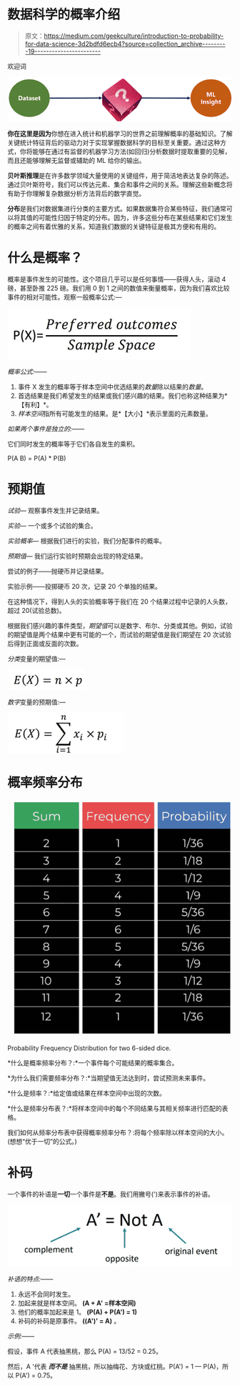 # 数据科学的概率介绍

> 原文：<https://medium.com/geekculture/introduction-to-probability-for-data-science-3d2bdfd6ecb4?source=collection_archive---------19----------------------->

欢迎词

![](img/71be20d321a5f0581dff7efb5fe5b53e.png)

**你在这里是因为**你想在进入统计和机器学习的世界之前理解概率的基础知识。了解关键统计特征背后的驱动力对于实现掌握数据科学的目标至关重要。通过这种方式，你将能够在通过有监督的机器学习方法(如回归)分析数据时提取重要的见解，而且还能够理解无监督或辅助的 ML 给你的输出。

**贝叶斯推理**是在许多数学领域大量使用的关键组件，用于简洁地表达复杂的陈述。通过贝叶斯符号，我们可以传达元素、集合和事件之间的关系。理解这些新概念将有助于你理解复杂数据分析方法背后的数学直觉。

**分布**是我们对数据集进行分类的主要方式。如果数据集符合某些特征，我们通常可以将其值的可能性归因于特定的分布。因为，许多这些分布在某些结果和它们发生的概率之间有着优雅的关系，知道我们数据的关键特征是极其方便和有用的。

# **什么是概率？**

概率是事件发生的可能性。这个项目几乎可以是任何事情——获得人头，滚动 4 磅，甚至卧推 225 磅。我们用 0 到 1 之间的数值来衡量概率，因为我们喜欢比较事件的相对可能性。观察一般概率公式:—

![](img/a4f113e7ecd53402dd9d45b2d2c21811.png)

*概率公式:——*

1.  事件 X 发生的概率等于样本空间中优选结果的*数量*除以结果的*数量*。
2.  首选结果是我们希望发生的结果或我们感兴趣的结果。我们也称这种结果为*【有利】*。
3.  *样本空间*指所有可能发生的结果。是*【大小】*表示里面的元素数量。

*如果两个事件是独立的:——*

它们同时发生的概率等于它们各自发生的乘积。

P(A B) = P(A) * P(B)

# **预期值**

*试验—* 观察事件发生并记录结果。

*实验—* 一个或多个试验的集合。

*实验概率—* 根据我们进行的实验，我们分配事件的概率。

*预期值—* 我们运行实验时预期会出现的特定结果。

尝试的例子——抛硬币并记录结果。

实验示例——投掷硬币 20 次，记录 20 个单独的结果。

在这种情况下，得到人头的实验概率等于我们在 20 个结果过程中记录的人头数，超过 20(试验总数)。

根据我们感兴趣的事件类型，*期望值*可以是数字、布尔、分类或其他。例如，试验的期望值是两个结果中更有可能的一个，而试验的期望值是我们期望在 20 次试验后得到正面或反面的次数。

*分类*变量的期望值:—

![](img/a8861470903a6bfa56a6627b98090a00.png)

*数字*变量的预期值:—

![](img/bdb7c04ae32c60787ec9b83f7d9a0d4d.png)

# **概率频率分布**

![](img/a2b587cdced7201cec41f56fff3455d7.png)

Probability Frequency Distribution for two 6-sided dice.

*什么是概率频率分布？:*一个事件每个可能结果的概率集合。

*为什么我们需要频率分布？:*当期望值无法达到时，尝试预测未来事件。

*什么是频率？:*给定值或结果在样本空间中出现的次数。

*什么是频率分布表？:*将样本空间中的每个不同结果与其相关频率进行匹配的表格。

我们如何从频率分布表中获得概率频率分布？:将每个频率除以样本空间的大小。(想想“优于一切”的公式。)

# **补码**

一个事件的补语是**一切**一个事件是**不是**。我们用撇号(')来表示事件的补语。

![](img/62b51b07931758047b6b8b062085046f.png)

*补语的特点:——*

1.  永远不会同时发生。
2.  加起来就是样本空间。 **(A + A' =样本空间)**
3.  他们的概率加起来是 1。 **(P(A) + P(A') = 1)**
4.  补码的补码是原事件。 **((A')' = A)** 。

*示例:——*

假设，事件 A 代表抽黑桃，那么 P(A) = 13/52 = 0.25。

然后，A '代表 ***而不是*** 抽黑桃，所以抽梅花、方块或红桃。P(A') = 1 — P(A)，所以 P(A') = 0.75。